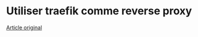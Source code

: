 # Utiliser traefik comme reverse proxy

[Article original](https://blog.eleven-labs.com/fr/utiliser-traefik-comme-reverse-proxy/)

